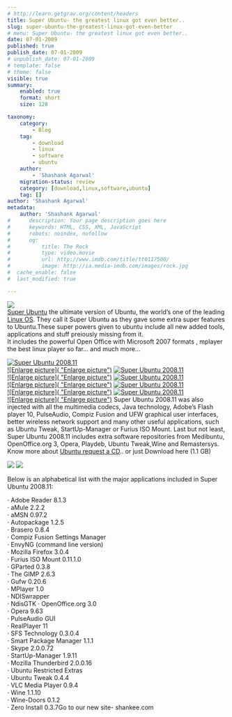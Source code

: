 ```yaml
---
# http://learn.getgrav.org/content/headers
title: Super Ubuntu- the greatest linux got even better..
slug: super-ubuntu-the-greatest-linux-got-even-better
# menu: Super Ubuntu- the greatest linux got even better..
date: 07-01-2009
published: true
publish_date: 07-01-2009
# unpublish_date: 07-01-2009
# template: false
# theme: false
visible: true
summary:
    enabled: true
    format: short
    size: 128

taxonomy:
    category:
        - Blog
    tag:
        - download
        - linux
        - software
        - ubuntu
    author:
        - 'Shashank Agarwal'
    migration-status: review
    category: [download,linux,software,ubuntu]
    tag: []
author: 'Shashank Agarwal'
metadata:
    author: 'Shashank Agarwal'
#      description: Your page description goes here
#      keywords: HTML, CSS, XML, JavaScript
#      robots: noindex, nofollow
#      og:
#          title: The Rock
#          type: video.movie
#          url: http://www.imdb.com/title/tt0117500/
#          image: http://ia.media-imdb.com/images/rock.jpg
#  cache_enable: false
#  last_modified: true

---
```


[![](http://4.bp.blogspot.com/_V2JZuLkPrjQ/SWBno_nCE_I/AAAAAAAAFcg/Xz_xyGSo0zw/s320/Super-Ubuntu_1.jpg)](http://4.bp.blogspot.com/_V2JZuLkPrjQ/SWBno_nCE_I/AAAAAAAAFcg/Xz_xyGSo0zw/s1600-h/Super-Ubuntu_1.jpg)  
[Super Ubuntu](http://linux.softpedia.com/get/System/Operating-Systems/Linux-Distributions/Super-Ubuntu-44128.shtml) the ultimate version of Ubuntu, the world’s one of the leading [Linux OS](http://haknit.blogspot.com/2008/08/download-linux.html). They call it Super Ubuntu as they gave some extra super features to Ubuntu.These super powers given to ubuntu include all new added tools, applications and stuff preiously missing from it.  
It includes the powerful Open Office with Microsoft 2007 formats , mplayer the best linux player so far… and much more…

   [![Super Ubuntu 2008.11](http://news.softpedia.com/images/newsrsz/It-039-s-a-Bird-It-039-s-a-Plane-It-039-s-Super-Ubuntu-3.jpg "Super Ubuntu 2008.11")](http://news.softpedia.com/newsImage/It-039-s-a-Bird-It-039-s-a-Plane-It-039-s-Super-Ubuntu-3.jpg)  
[![Enlarge picture]( "Enlarge picture")](http://news.softpedia.com/newsImage/It-039-s-a-Bird-It-039-s-a-Plane-It-039-s-Super-Ubuntu-3.jpg)   [![Super Ubuntu 2008.11](http://news.softpedia.com/images/newsrsz/It-039-s-a-Bird-It-039-s-a-Plane-It-039-s-Super-Ubuntu-4.jpg "Super Ubuntu 2008.11")](http://news.softpedia.com/newsImage/It-039-s-a-Bird-It-039-s-a-Plane-It-039-s-Super-Ubuntu-4.jpg)  
[![Enlarge picture]( "Enlarge picture")](http://news.softpedia.com/newsImage/It-039-s-a-Bird-It-039-s-a-Plane-It-039-s-Super-Ubuntu-4.jpg)   [![Super Ubuntu 2008.11](http://news.softpedia.com/images/newsrsz/It-039-s-a-Bird-It-039-s-a-Plane-It-039-s-Super-Ubuntu-5.jpg "Super Ubuntu 2008.11")](http://news.softpedia.com/newsImage/It-039-s-a-Bird-It-039-s-a-Plane-It-039-s-Super-Ubuntu-5.jpg)  
[![Enlarge picture]( "Enlarge picture")](http://news.softpedia.com/newsImage/It-039-s-a-Bird-It-039-s-a-Plane-It-039-s-Super-Ubuntu-5.jpg)   [![Super Ubuntu 2008.11](http://news.softpedia.com/images/newsrsz/It-039-s-a-Bird-It-039-s-a-Plane-It-039-s-Super-Ubuntu-6.jpg "Super Ubuntu 2008.11")](http://news.softpedia.com/newsImage/It-039-s-a-Bird-It-039-s-a-Plane-It-039-s-Super-Ubuntu-6.jpg)  
[![Enlarge picture]( "Enlarge picture")](http://news.softpedia.com/newsImage/It-039-s-a-Bird-It-039-s-a-Plane-It-039-s-Super-Ubuntu-6.jpg)   [![Super Ubuntu 2008.11](http://news.softpedia.com/images/newsrsz/It-039-s-a-Bird-It-039-s-a-Plane-It-039-s-Super-Ubuntu-7.jpg "Super Ubuntu 2008.11")](http://news.softpedia.com/newsImage/It-039-s-a-Bird-It-039-s-a-Plane-It-039-s-Super-Ubuntu-7.jpg)  
[![Enlarge picture]( "Enlarge picture")](http://news.softpedia.com/newsImage/It-039-s-a-Bird-It-039-s-a-Plane-It-039-s-Super-Ubuntu-7.jpg)  Super Ubuntu 2008.11 was also injected with all the multimedia codecs, Java technology, Adobe’s Flash player 10, PulseAudio, Compiz Fusion and UFW graphical user interfaces, better wireless network support and many other useful applications, such as Ubuntu Tweak, StartUp-Manager or Furius ISO Mount. Last but not least, Super Ubuntu 2008.11 includes extra software repositories from Medibuntu, OpenOffice.org 3, Opera, Playdeb, Ubuntu Tweak,Wine and Remastersys.  
Know more about [Ubuntu request a CD](http://haknit.blogspot.com/2008/11/ubuntu-810-download-or-request-cd.html).. or just Download here (1.1 GB)

 [![](http://linux.softpedia.com/base_img/download_button.gif)](http://linux.softpedia.com/progDownload/Super-Ubuntu-Download-44128.html "Download Super Ubuntu") ![](http://linux.softpedia.com/base_img/contentspacer_light.gif)



Below is an alphabetical list with the major applications included in Super Ubuntu 2008.11:

 · Adobe Reader 8.1.3  
· aMule 2.2.2  
· aMSN 0.97.2  
· Autopackage 1.2.5  
· Brasero 0.8.4  
· Compiz Fusion Settings Manager  
· EnvyNG (command line version)  
· Mozilla Firefox 3.0.4  
· Furius ISO Mount 0.11.1.0  
· GParted 0.3.8  
· The GIMP 2.6.3  
· Gufw 0.20.6  
· MPlayer 1.0  
· NDISwrapper  
· NdisGTK · OpenOffice.org 3.0  
· Opera 9.63  
· PulseAudio GUI  
· RealPlayer 11  
· SFS Technology 0.3.0.4  
· Smart Package Manager 1.1.1  
· Skype 2.0.0.72  
· StartUp-Manager 1.9.11  
· Mozilla Thunderbird 2.0.0.16  
· Ubuntu Restricted Extras  
· Ubuntu Tweak 0.4.4  
· VLC Media Player 0.9.4  
· Wine 1.1.10  
· Wine-Doors 0.1.2  
· Zero Install 0.3.7Go to our new site- shankee.com
